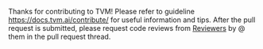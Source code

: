 Thanks for contributing to TVM!   Please refer to guideline https://docs.tvm.ai/contribute/ for useful information and tips. After the pull request is submitted, please request code reviews from [Reviewers](https://github.com/dmlc/tvm/blob/master/CONTRIBUTORS.md#reviewers) by @ them in the pull request thread.
